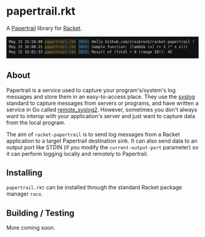 # papertrail.rkt

A [Papertrail](https://papertrailapp.com/) library for [Racket](https://racket-lang.org/).

![a dummy papertrail demo image](https://raw.githubusercontent.com/sleibrock/racket-papertrail/master/images/sample.png)

## About

Papertrail is a service used to capture your program's/system's log messages and store them in an easy-to-access place. They use the [syslog](https://en.wikipedia.org/wiki/Syslog) standard to capture messages from servers or programs, and have written a service in Go called [remote_syslog2](https://github.com/papertrail/remote_syslog2). However, sometimes you don't always want to interop with your application's server and just want to capture data from the local program.

The aim of `racket-papertrail` is to send log messages from a Racket application to a target Papertrail destination sink. It can also send data to an output port like STDIN (if you modify the `current-output-port` parameter) so it can perform logging locally and remotely to Papertrail.

## Installing

`papertrail.rkt` can be installed through the standard Racket package manager `raco`.

## Building / Testing

More coming soon.
